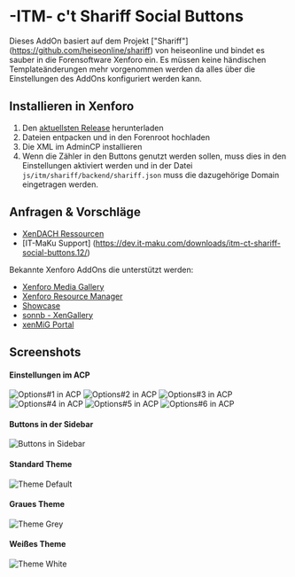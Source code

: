 # -ITM- c't Shariff Social Buttons

Dieses AddOn basiert auf dem Projekt ["Shariff"] (https://github.com/heiseonline/shariff) von heiseonline und bindet es sauber in die Forensoftware Xenforo ein. Es müssen keine händischen Templateänderungen mehr vorgenommen werden da alles über die Einstellungen des AddOns konfiguriert werden kann.

## Installieren in Xenforo
1. Den [aktuellsten Release](https://github.com/McAtze/-ITM-ctShariffSocialButtons/releases/latest) herunterladen
2. Dateien entpacken und in den Forenroot hochladen
3. Die XML im AdminCP installieren
4. Wenn die Zähler in den Buttons genutzt werden sollen, muss dies in den Einstellungen aktiviert werden und in der Datei `js/itm/shariff/backend/shariff.json` muss die dazugehörige Domain eingetragen werden.

## Anfragen & Vorschläge
* [XenDACH Ressourcen](http://www.xendach.de/resources/itm-ct-shariff-social-buttons.248/)
* [IT-MaKu Support] (https://dev.it-maku.com/downloads/itm-ct-shariff-social-buttons.12/)

Bekannte Xenforo AddOns die unterstützt werden:
  * [Xenforo Media Gallery](https://xenforo.com/purchase/)
  * [Xenforo Resource Manager](https://xenforo.com/purchase/)
  * [Showcase](http://xenaddons.com/store-products/showcase/)
  * [sonnb - XenGallery](http://www.sonnb.com/purchases/sonnb-xengallery-xenforo-gallery.1/)
  * [xenMiG Portal](http://www.xendach.de/resources/xenmig-portal.228/)

## Screenshots
#### Einstellungen im ACP
![Options#1 in ACP](https://cdn.it-maku.com/git/shariff/Options#1.png)
![Options#2 in ACP](https://cdn.it-maku.com/git/shariff/Options#2.png)
![Options#3 in ACP](https://cdn.it-maku.com/git/shariff/Options#3.png)
![Options#4 in ACP](https://cdn.it-maku.com/git/shariff/Options#4.png)
![Options#5 in ACP](https://cdn.it-maku.com/git/shariff/Options#5.png)
![Options#6 in ACP](https://cdn.it-maku.com/git/shariff/Options#6.png)
#### Buttons in der Sidebar
![Buttons in Sidebar](https://cdn.it-maku.com/git/shariff/Sidebar.png)
#### Standard Theme
![Theme Default](https://cdn.it-maku.com/git/shariff/Theme_default.png)
#### Graues Theme
![Theme Grey](https://cdn.it-maku.com/git/shariff/Theme_grey.png)
#### Weißes Theme
![Theme White](https://cdn.it-maku.com/git/shariff/Theme_white.png)
